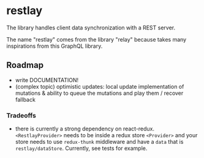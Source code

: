 # restlay

The library handles client data synchronization with a REST server.

The name "restlay" comes from the library "relay" because takes many
inspirations from this GraphQL library.

## Roadmap

* write DOCUMENTATION!
* (complex topic) optimistic updates: local update implementation of mutations & ability to queue the mutations and play them / recover fallback

### Tradeoffs

* there is currently a strong dependency on react-redux. `<RestlayProvider>`
  needs to be inside a redux store `<Provider>` and your store needs to use
  `redux-thunk` middleware and have a `data` that is `restlay/dataStore`.
  Currently, see tests for example.
